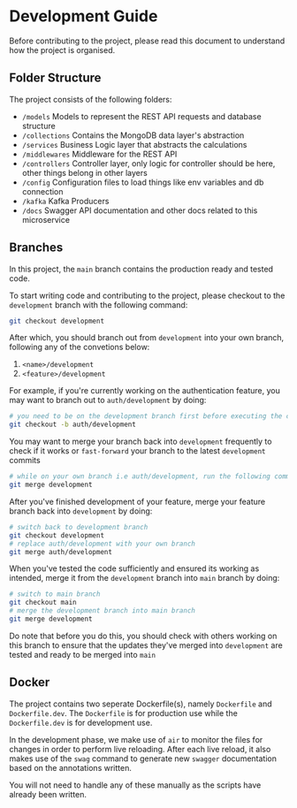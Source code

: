 # Development Guide
Before contributing to the project, please read this document to understand how the project is organised.

## Folder Structure 
The project consists of the following folders:
- `/models` Models to represent the REST API requests and database structure
- `/collections` Contains the MongoDB data layer's abstraction
- `/services` Business Logic layer that abstracts the calculations
- `/middlewares` Middleware for the REST API
- `/controllers` Controller layer, only logic for controller should be here, other things belong in other layers
- `/config` Configuration files to load things like env variables and db connection
- `/kafka` Kafka Producers
- `/docs` Swagger API documentation and other docs related to this microservice

## Branches
In this project, the `main` branch contains the production ready and tested code.

To start writing code and contributing to the project, please checkout to the `development` branch with the following command:
```bash
git checkout development
```
After which, you should branch out from `development` into your own branch, following any of the convetions below:
1. `<name>/development`
2. `<feature>/development`

For example, if you're currently working on the authentication feature, you may want to branch out to `auth/development` by doing:
```bash
# you need to be on the development branch first before executing the command
git checkout -b auth/development
```

You may want to merge your branch back into `development` frequently to check if it works or `fast-forward` your branch to the latest `development` commits
```bash
# while on your own branch i.e auth/development, run the following command to fast-forward
git merge development
```

After you've finished development of your feature, merge your feature branch back into `development` by doing:
```bash
# switch back to development branch
git checkout development
# replace auth/development with your own branch
git merge auth/development
```

When you've tested the code sufficiently and ensured its working as intended, merge it from the `development` branch into `main` branch by doing:
```bash
# switch to main branch
git checkout main
# merge the development branch into main branch
git merge development
```
Do note that before you do this, you should check with others working on this branch to ensure that the updates they've merged into `development` are tested and ready to be merged into `main`

## Docker
The project contains two seperate Dockerfile(s), namely `Dockerfile` and `Dockerfile.dev`.
The `Dockerfile` is for production use while the `Dockerfile.dev` is for development use.

In the development phase, we make use of `air` to monitor the files for changes in order to perform live reloading.
After each live reload, it also makes use of the `swag` command to generate new `swagger` documentation based on the annotations written.

You will not need to handle any of these manually as the scripts have already been written.
